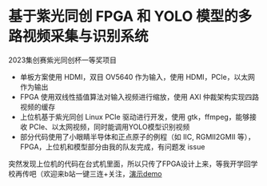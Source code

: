 # 基于紫光同创 FPGA 和 YOLO 模型的多路视频采集与识别系统
2023集创赛紫光同创杯一等奖项目
* 单板方案使用 HDMI，双目 OV5640 作为输入，使用 HDMI，PCIe，以太网作为输出
* FPGA 使用双线性插值算法对输入视频进行缩放，使用 AXI 仲裁架构实现四路视频的缓存
* 上位机基于紫光同创 Linux PCIe 驱动进行开发，使用 gtk，ffmpeg，能够接收 PCIe、以太网视频，同时能调用YOLO模型识别视频
* 部分代码使用了小眼睛半导体和正点原子的例程（如 IIC, RGMII2GMII 等），FPGA，上位机和模型部分由我的队友完成，有问题发 issue
  
突然发现上位机的代码在台式机里面，所以只传了FPGA设计上来，等我开学回学校再传吧（欢迎来b站一键三连+关注，[演示demo](https://www.bilibili.com/video/BV1am4y1H7hp)
